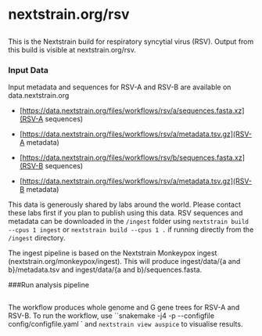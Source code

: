 # nextstrain.org/rsv

##

This is the Nextstrain build for respiratory syncytial virus (RSV). Output from this build is visible at nextstrain.org/rsv.

### Input Data

Input metadata and sequences for RSV-A and RSV-B are available on data.nextstrain.org

* [https://data.nextstrain.org/files/workflows/rsv/a/sequences.fasta.xz](RSV-A sequences)
* [https://data.nextstrain.org/files/workflows/rsv/a/metadata.tsv.gz](RSV-A metadata)

* [https://data.nextstrain.org/files/workflows/rsv/b/sequences.fasta.xz](RSV-B sequences)
* [https://data.nextstrain.org/files/workflows/rsv/a/metadata.tsv.gz](RSV-B metadata)


This data is generously shared by labs around the world. Please contact these labs first if you plan to publish using this data.
RSV sequences and metadata can be downloaded in the ```/ingest``` folder using
```nextstrain build --cpus 1 ingest``` or ```nextstrain build --cpus 1 .``` if running directly from the ```/ingest``` directory.

The ingest pipeline is based on the Nextstrain Monkeypox ingest (nextstrain.org/monkeypox/ingest). 
This will produce ingest/data/{a and b}/metadata.tsv and ingest/data/{a and b}/sequences.fasta.


###Run analysis pipeline

##

The workflow produces whole genome and G gene trees for RSV-A and RSV-B. 
To run the workflow, use ``snakemake -j4 -p --configfile config/configfile.yaml ` and ```nextstrain view auspice``` to visualise results.

##


